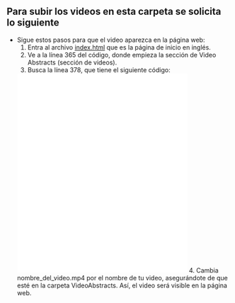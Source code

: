 ## Para subir los videos en esta carpeta se solicita lo siguiente

- Sigue estos pasos para que el video aparezca en la página web:
   1. Entra al archivo [index.html](https://github.com/LaboratorioSaludVisual/LabSaludVisual/blob/main/index.html) que es la página de inicio en inglés.
   2. Ve a la línea 365 del código, donde empieza la sección de Video Abstracts (sección de videos).
   3. Busca la línea 378, que tiene el siguiente código:
   <iframe width="80%" height="450" src="VideoAbstracts/nombre_del_video.mp4" frameborder="0" allowfullscreen></iframe>
    4. Cambia nombre_del_video.mp4 por el nombre de tu video, asegurándote de que esté en la carpeta VideoAbstracts. Así, el video será visible en la página web.


   
